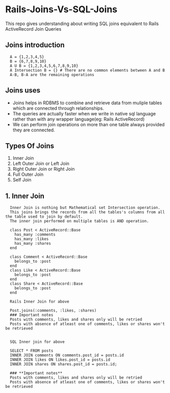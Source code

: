 # Rails-Joins-Vs-SQL-Joins
<p>This repo gives understanding about writing SQL joins equivalent to Rails ActiveRecord Join Queries</p>

## Joins introduction
      A = {1,2,3,4,5}
      B = {6,7,8,9,10}
      A U B = {1,2,3,4,5,6,7,8,9,10}
      A Intersection B = {} # There are no common elements between A and B
      A-B, B-A are the remaining operations

## Joins uses
<ul>
<li>Joins helps in RDBMS to combine and retrieve data from muliple tables which are connected through relationships.<l/i>
<li>The queries are actually faster when we write in native sql language rather than with any wrapper language(eg: Rails ActiveRecord)</li>
<li>We can perform join operations on more than one table always provided they are connected.</li>
</ul>


## Types Of Joins
  1. Inner Join
  2. Left Outer Join or Left Join
  3. Right Outer Join or Right Join
  4. Full Outer Join
  5. Self Join

## 1. Inner Join
      Inner Join is nothing but Mathematical set Intersection operation.
      This joins brings the records from all the tables's columns from all the table used to join by default.
      The inner join performed on multiple tables is AND operation.

      class Post < ActiveRecord::Base
        has_many :comments
        has_many :likes
        has_many :shares
      end

      class Comment < ActiveRecord::Base
        belongs_to :post
      end
      class Like < ActiveRecord::Base
        belongs_to :post
      end
      class Share < ActiveRecord::Base
        belongs_to :post
      end

      Rails Inner Join for above
      
      Post.joins(:comments, :likes, :shares)
      ### Important notes
      Posts with comments, likes and shares only will be retried
      Posts with absence of atleast one of comments, likes or shares won't be retrieved


      SQL Inner join for above

      SELECT * FROM posts
      INNER JOIN comments ON comments.post_id = posts.id
      INNER JOIN likes ON likes.post_id = posts.id
      INNER JOIN shares ON shares.post_id = posts.id;

      ### **Important notes**
      Posts with comments, likes and shares only will be retried
      Posts with absence of atleast one of comments, likes or shares won't be retrieved
